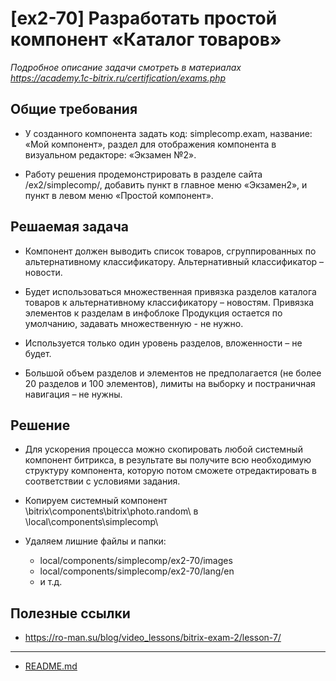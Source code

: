 # [ex2-70] Разработать простой компонент «Каталог товаров»

*Подробное описание задачи смотреть в материалах https://academy.1c-bitrix.ru/certification/exams.php*

## Общие требования 

* У созданного компонента задать код: simplecomp.exam, название: «Мой компонент», раздел для отображения компонента в визуальном редакторе: «Экзамен №2».

* Работу решения продемонстрировать в разделе сайта /ex2/simplecomp/, добавить пункт в главное меню «Экзамен2», и пункт в левом меню «Простой компонент».

## Решаемая задача

* Компонент должен выводить список товаров, сгруппированных по альтернативному классификатору. Альтернативный классификатор – новости.

* Будет использоваться множественная привязка разделов каталога товаров к альтернативному классификатору – новостям. Привязка элементов к разделам в инфоблоке Продукция остается по умолчанию, задавать множественную - не нужно.

* Используется только один уровень разделов, вложенности – не будет.

* Большой объем разделов и элементов не предполагается (не более 20 разделов и 100 элементов), лимиты на выборку и постраничная навигация – не нужны.

## Решение

* Для ускорения процесса можно скопировать любой системный компонент битрикса, в результате вы получите всю необходимую структуру компонента, которую потом сможете отредактировать в соответствии с условиями задания.

* Копируем системный компонент \bitrix\components\bitrix\photo.random\ в \local\components\simplecomp\

* Удаляем лишние файлы и папки:
    * local/components/simplecomp/ex2-70/images
    * local/components/simplecomp/ex2-70/lang/en
    * и т.д.

## Полезные ссылки

* https://ro-man.su/blog/video_lessons/bitrix-exam-2/lesson-7/

____
* [README.md](../../README.md)